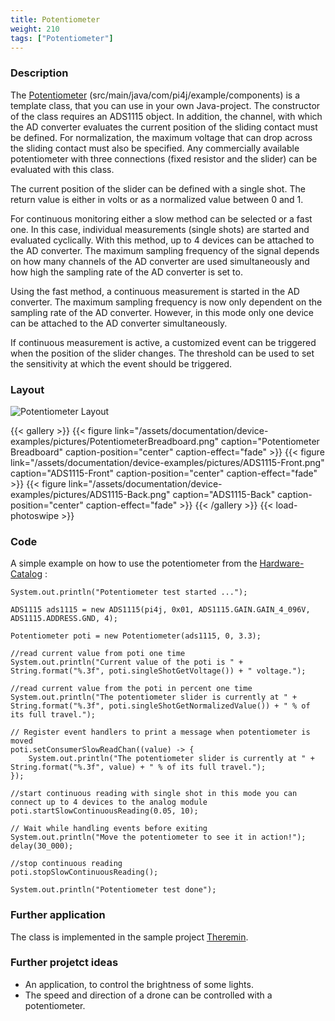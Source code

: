 ```yaml
---
title: Potentiometer
weight: 210
tags: ["Potentiometer"]
---
```

### Description
The [Potentiometer](https://github.com/Pi4J/pi4j-example-components/tree/Dev-Arcade/src/main/java/com/pi4j/example/components) (src/main/java/com/pi4j/example/components) is a template class, that you can use in your own Java-project.
The constructor of the class requires an ADS1115 object. In addition, the channel, with which the AD converter evaluates the current position of the sliding contact must be defined. For normalization, the maximum voltage that can drop across the sliding contact must also be specified. Any commercially available potentiometer with three connections (fixed resistor and the slider) can be evaluated with this class.

The current position of the slider can be defined with a single shot. The return value is either in volts or as a normalized value between 0 and 1.

For continuous monitoring either a slow method can be selected or a fast one. In this case, individual measurements (single shots) are started and evaluated cyclically. With this method, up to 4 devices can be attached to the AD converter. The maximum sampling frequency of the signal depends on how many channels of the AD converter are used simultaneously and how high the sampling rate of the AD converter is set to.

Using the fast method, a continuous measurement is started in the AD converter.  The maximum sampling frequency is now only dependent on the sampling rate of the AD converter. However, in this mode only one device can be attached to the AD converter simultaneously.

If continuous measurement is active, a customized event can be triggered when the position of the slider changes. The threshold can be used to set the sensitivity at which the event should be triggered.

### Layout
![Potentiometer Layout](/assets/documentation/device-examples/Layout-Potentiometer.png)
![]()

{{< gallery >}}
{{< figure link="/assets/documentation/device-examples/pictures/PotentiometerBreadboard.png" caption="Potentiometer Breadboard" caption-position="center" caption-effect="fade" >}}
{{< figure link="/assets/documentation/device-examples/pictures/ADS1115-Front.png" caption="ADS1115-Front" caption-position="center" caption-effect="fade" >}}
{{< figure link="/assets/documentation/device-examples/pictures/ADS1115-Back.png" caption="ADS1115-Back" caption-position="center" caption-effect="fade" >}}
{{< /gallery >}}
{{< load-photoswipe >}}

### Code
A simple example on how to use the potentiometer from the [Hardware-Catalog](https://github.com/Pi4J/pi4j-example-components) :

```
System.out.println("Potentiometer test started ...");

ADS1115 ads1115 = new ADS1115(pi4j, 0x01, ADS1115.GAIN.GAIN_4_096V, ADS1115.ADDRESS.GND, 4);

Potentiometer poti = new Potentiometer(ads1115, 0, 3.3);

//read current value from poti one time
System.out.println("Current value of the poti is " + String.format("%.3f", poti.singleShotGetVoltage()) + " voltage.");

//read current value from the poti in percent one time
System.out.println("The potentiometer slider is currently at " + String.format("%.3f", poti.singleShotGetNormalizedValue()) + " % of its full travel.");

// Register event handlers to print a message when potentiometer is moved
poti.setConsumerSlowReadChan((value) -> {
	System.out.println("The potentiometer slider is currently at " + String.format("%.3f", value) + " % of its full travel.");
});

//start continuous reading with single shot in this mode you can connect up to 4 devices to the analog module
poti.startSlowContinuousReading(0.05, 10);

// Wait while handling events before exiting
System.out.println("Move the potentiometer to see it in action!");
delay(30_000);

//stop continuous reading
poti.stopSlowContinuousReading();

System.out.println("Potentiometer test done");
```

### Further application
The class is implemented in the sample project [Theremin](https://github.com/DieterHolz/RaspPiTheremin).

### Further projetct ideas
- An application, to control the brightness of some lights.
- The speed and direction of a drone can be controlled with a potentiometer.
